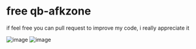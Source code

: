 #  free qb-afkzone 

if feel free you can pull request to improve my code, i really appreciate it


![image](https://github.com/MatFirdaus33/qb-afkzone/assets/113304580/95061c96-2d52-4057-9575-27872bf87ae2)
![image](https://github.com/MatFirdaus33/qb-afkzone/assets/113304580/0052c87f-6446-4d28-baf0-7cd3de7be71d)







